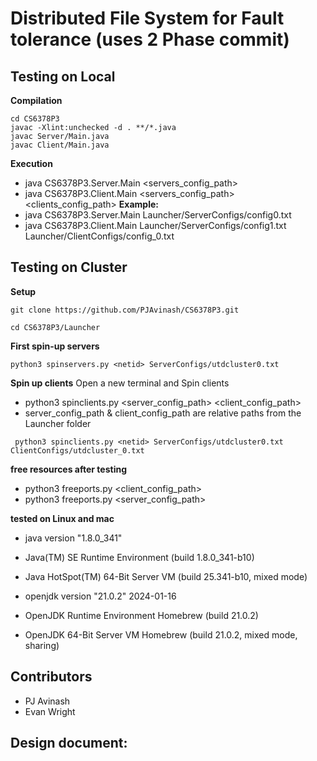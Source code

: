 # Distributed File System for Fault tolerance (uses 2 Phase commit)


## Testing on Local
**Compilation**
```
cd CS6378P3
javac -Xlint:unchecked -d . **/*.java 
javac Server/Main.java  
javac Client/Main.java 
``` 

**Execution**
- java CS6378P3.Server.Main <servers_config_path>
- java CS6378P3.Client.Main <servers_config_path>  <clients_config_path>
**Example:**
- java CS6378P3.Server.Main Launcher/ServerConfigs/config0.txt
- java CS6378P3.Client.Main Launcher/ServerConfigs/config1.txt Launcher/ClientConfigs/config_0.txt



## Testing on Cluster
**Setup**
```
git clone https://github.com/PJAvinash/CS6378P3.git
```
```
cd CS6378P3/Launcher
```

**First spin-up servers**
```
python3 spinservers.py <netid> ServerConfigs/utdcluster0.txt
```
**Spin up clients**
Open a new terminal and Spin clients 
- python3 spinclients.py <netid> <server_config_path> <client_config_path>
- server_config_path &  client_config_path are relative paths from the Launcher folder
```
 python3 spinclients.py <netid> ServerConfigs/utdcluster0.txt  ClientConfigs/utdcluster_0.txt
```
**free resources after testing**
- python3 freeports.py <netid> <client_config_path>
- python3 freeports.py <netid> <server_config_path>

**tested on Linux and mac**

- java version "1.8.0_341"
- Java(TM) SE Runtime Environment (build 1.8.0_341-b10)
- Java HotSpot(TM) 64-Bit Server VM (build 25.341-b10, mixed mode)

- openjdk version "21.0.2" 2024-01-16
- OpenJDK Runtime Environment Homebrew (build 21.0.2)
- OpenJDK 64-Bit Server VM Homebrew (build 21.0.2, mixed mode, sharing)


## Contributors
- PJ Avinash
- Evan Wright

## Design document:
